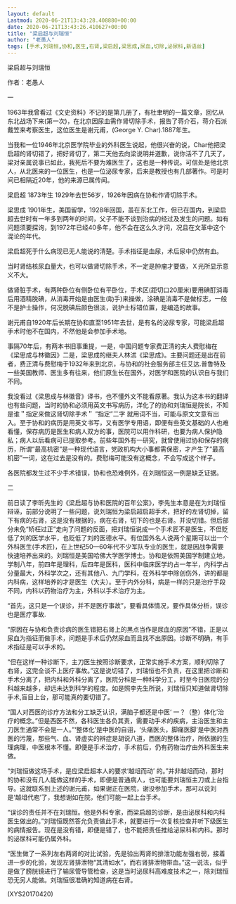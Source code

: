 ```yaml
---
layout: default
Lastmod: 2020-06-21T13:43:28.408880+00:00
date: 2020-06-21T13:43:26.410627+00:00
title: "梁启超与刘瑞恒"
author: "老愚人"
tags: [手术,刘瑞恒,协和,医生,右肾,梁启超,梁思成,尿血,切除,泌尿科,新语丝]
---
```


梁启超与刘瑞恒

作者：老愚人

一

1963年我曾看过《文史资料》不记的是第几册了，有杜聿明的一篇文章，回忆从东北战场下来(第一次)，在北京因尿血需作肾切除手术，报告了蒋介石，蒋介石派戴笠来考察医生，这位医生是谢元甫，(George Y. Char).1887年生。

当我和一位1946年北京医学院毕业的外科医生说起，他很兴奋的说，Char他把梁启超的肾切错了，把好肾切了，第二天他去向梁说明并道歉，说你活不了几天了，梁对亲属说事已如此，我死后不要为难医生了，这也是一种传说。可信处是他北京人，从北医来的一位医生，也是一位泌尿专家，后来是教授也有几部著作。可是时间已相隔近20年，他的来源已属传闻。

梁启超  1873年生 1929年去世56岁，1926年因病在协和作肾切除手术。

梁思成  1901年生，美国留学，1928年回国，虽在东北工作，但已在国内，到梁启超去世时有一年多到两年的时间，父子不能不谈到治病的经过及发生的问题。如有问题须要探询，到1972年已经40多年，他不会在这么久才问，况且在文革中这个混论的年代。

梁启超死于什么病现已无人能说的清楚。手术指征是血尿，术后尿中仍然有血。

当时肾结核尿血量大，也可以做肾切除手术，不一定是肿瘤才要做，Ｘ光所显示意义不大。

做肾脏手术，有两种卧位有侧卧位有平卧位，手术区(距切口20厘米)要用碘酊消毒后用酒精脱碘，从消毒开始是由医生(助手)来操做，涂碘是消毒不是做标志，一般不是护士操作，何况脱碘后颜色很淡，说护士标错位置，是编造的故事。

谢元甫自1920年后长期在协和直至1951年去世，是有名的泌尿专家，可能梁启超手术时他不在国内，不然他是会参加手术地。

事隔70年后，有两本书旧事重提，一是，中国问题专家费正清的夫人费慰梅在《梁思成与林徽因》二是，梁思成的继夫人林沭《梁思成》。主要问题还是出在前者，费正清与费慰梅于1932年来到北京，与协和的社会服务部主任艾达.普鲁特及一些美国教师、医生多有往来，他们原生长在国外，对医学和医院的认识自与我们不同。

我没看过《梁思成与林徽音》译书，也不懂外文不能看原著。我认为这本书的翻译也有些问题，当时的协和必须用英文书写病历，洋化了的协和刘瑞恒是院长，不知是谁＂指定来做这肾切除手术＂ ”指定”二字 就用词不当，可能与原文文意有出入。至于协和的病历是用英文书写，又有医学专用语，即便有些英文基础的人也难看懂，保存病历是医生和病人双方的事，医院可以用作科研，也要为病人保护隐私；病人以后看病可已提取参考。前些年国外有一研究，就曾使用过协和保存的病历，所谓”最高机密”是一种现代语言，党政机构大小事都需保密，才产生了”最高机密”一词，这在过去是没有的。费慰梅可能没有这概念，不会写成这个样子。

各医院都发生过不少手术错误，协和也恐难例外，在刘瑞恒这一例是缺乏证据。

二

前日读了李昕先生的《梁启超与协和医院的百年公案》，李先生本意是在为刘瑞恒辩诬，前部分说明了一些问题，说刘瑞恒为梁启超启超手术，把好的左肾切掉，留下有病的右肾，这是没有根据的，病在右肾，切下的也是右肾。并没切错。但后部分未免“矫枉过正”走向了问题的反面，把刘瑞恒说成一个手术匠不是医生，不但贬低了刘的医学水平，也贬低了刘的医德水平。有位国外名人说两个星期可以出一个外科医生(手术匠)，在上世纪50—60年代不少军队专业的医生，就是因战争需要快速培养出来的。刘瑞恒是美国哈佛大学医学博士。协和是依照美国学制建立地，学制八年，前四年是理科，后四年是医科，医科中临床医学约占一年半，内科学占分量最大，外科学次之，还有其他八、九门学科，在外科学中除创伤外，讲的都是内科病，这样培养的才是医生（大夫）。至于内外分科，病是一样的只是治疗手段不同，内科以药物治疗为主，外科以手术治疗为主。

“首先，这只是一个误诊，并不是医疗事故”，要看具体情况，要作具体分析，误诊也是医疗事故.

“原因在与协和负责诊病的医生错把右肾上的黑点当作是尿血的原因”不错，正是以尿血为指征而做手术，问题是手术后仍然尿血而且找不出原因。诊断不明确，有手术指征是可以手术的。

“但在这样一种诊断下，主刀医生按照诊断要求，正常实施手术方案，顺利切除了右肾，这完全谈不上医疗事故。”这是说切错了，刘瑞恒也不负责，在这里把诊断和手术分离了，把内科和外科分离了，医院分科是一种科学分工，时至今日医院的分科越来越多，却远未达到科学的程度。如是照李先生所说，刘瑞恒只知道做肾切除手术,盲目上台，那可能真的要切错了。

“国人对西医的诊疗方法和分工缺乏认识，满脑子都还是中医‘ 一？（整）体化’治疗的概念。”但是西医不然，各科医生各负其责，需要动手术的疾病，主治医生和主刀医生通常不会是一人。”‘整体化’是中医的自诩，‘头痛医头，脚痛医脚’是中医对西医的污蔑，那些气、血、肾虚实的辨症是胡说八道，西医的整体治疗，所依据的生理病理，中医根本不懂。即便是手术治疗，手术前后，仍有药物治疗由外科医生来做。

“刘瑞恒做这场手术，是应梁启超本人的要求‘越俎而动’ 的。”并非越俎而动，那时的协和没有几人能做这样的手术，即便是普通病人，也可能要刘瑞恒主刀或上台指导。这就联系到上述的谢元甫，如果谢正在医院，谢没参加手术，那可以说刘是‘越俎代庖’了，我想谢如在院，他们可能一起上台手术。

“误诊的责任并不在刘瑞恒。他是外科专家，而梁启超的诊断，是由泌尿科和内科医生做出的。”刘瑞恒既然答允负责做此手术，就要进行一次复核捡查并听下级医生的病情报告。现在是没有错，即便是错了，也不能把责任推给泌尿科和内科。那时的泌尿科可能仍属外科。

“医生做了一系列左右两肾的对比试验，先是验出两肾的排泄功能左强右弱，接着进一步的化验，发现左肾排泄物“其清如水”，而右肾排泄物带血。”这一说法，似乎是做了膀胱镜进行了输尿管导管检查，这是当时泌尿科高难度技术之一，除刘瑞恒恐无另人能做。刘瑞恒很准确的知道病在右肾。

(XYS20170420)

